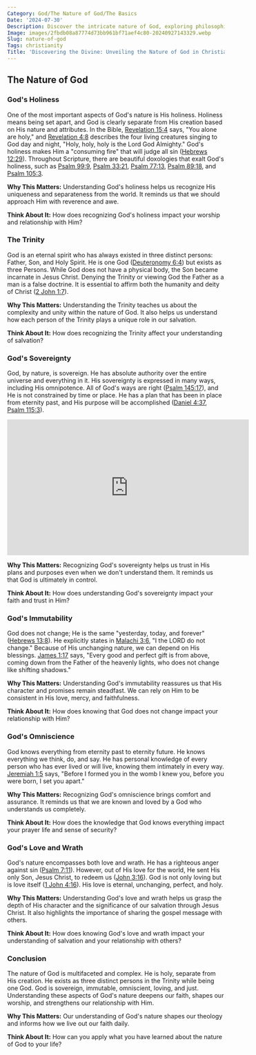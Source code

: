 ```yaml
---
Category: God/The Nature of God/The Basics
Date: '2024-07-30'
Description: Discover the intricate nature of God, exploring philosophical, theological, and spiritual perspectives on the divine essence. Delve into the complexities of understanding God's existence and characteristics in this thought-provoking article.
Image: images/2fbdb08a87774d73bb961bf71aef4c80-20240927143329.webp
Slug: nature-of-god
Tags: christianity
Title: 'Discovering the Divine: Unveiling the Nature of God in Christianity'
---
```


## The Nature of God

### God's Holiness

One of the most important aspects of God's nature is His holiness. Holiness means being set apart, and God is clearly separate from His creation based on His nature and attributes. In the Bible, [Revelation 15:4](https://www.bibleref.com/Revelation/15/Revelation-15-4.html) says, "You alone are holy," and [Revelation 4:8](https://www.bibleref.com/Revelation/4/Revelation-4-8.html) describes the four living creatures singing to God day and night, "Holy, holy, holy is the Lord God Almighty." God's holiness makes Him a "consuming fire" that will judge all sin ([Hebrews 12:29](https://www.bibleref.com/Hebrews/12/Hebrews-12-29.html)). Throughout Scripture, there are beautiful doxologies that exalt God's holiness, such as [Psalm 99:9](https://www.bibleref.com/Psalm/99/Psalm-99-9.html), [Psalm 33:21](https://www.bibleref.com/Psalm/33/Psalm-33-21.html), [Psalm 77:13](https://www.bibleref.com/Psalm/77/Psalm-77-13.html), [Psalm 89:18](https://www.bibleref.com/Psalm/89/Psalm-89-18.html), and [Psalm 105:3](https://www.bibleref.com/Psalm/105/Psalm-105-3.html).

**Why This Matters:** Understanding God's holiness helps us recognize His uniqueness and separateness from the world. It reminds us that we should approach Him with reverence and awe.

**Think About It:** How does recognizing God's holiness impact your worship and relationship with Him?

### The Trinity

God is an eternal spirit who has always existed in three distinct persons: Father, Son, and Holy Spirit. He is one God ([Deuteronomy 6:4](https://www.bibleref.com/Deuteronomy/6/Deuteronomy-6-4.html)) but exists as three Persons. While God does not have a physical body, the Son became incarnate in Jesus Christ. Denying the Trinity or viewing God the Father as a man is a false doctrine. It is essential to affirm both the humanity and deity of Christ ([2 John 1:7](https://www.bibleref.com/2-John/1/2-John-1-7.html)).

**Why This Matters:** Understanding the Trinity teaches us about the complexity and unity within the nature of God. It also helps us understand how each person of the Trinity plays a unique role in our salvation.

**Think About It:** How does recognizing the Trinity affect your understanding of salvation?

### God's Sovereignty

God, by nature, is sovereign. He has absolute authority over the entire universe and everything in it. His sovereignty is expressed in many ways, including His omnipotence. All of God's ways are right ([Psalm 145:17](https://www.bibleref.com/Psalm/145/Psalm-145-17.html)), and He is not constrained by time or place. He has a plan that has been in place from eternity past, and His purpose will be accomplished ([Daniel 4:37](https://www.bibleref.com/Daniel/4/Daniel-4-37.html), [Psalm 115:3](https://www.bibleref.com/Psalm/115/Psalm-115-3.html)).


<iframe width="560" height="315" src="https://www.youtube.com/embed/QPywCD-TSd0" frameborder="0" allow="autoplay; encrypted-media" allowfullscreen></iframe>


**Why This Matters:** Recognizing God's sovereignty helps us trust in His plans and purposes even when we don't understand them. It reminds us that God is ultimately in control.

**Think About It:** How does understanding God's sovereignty impact your faith and trust in Him?

### God's Immutability

God does not change; He is the same "yesterday, today, and forever" ([Hebrews 13:8](https://www.bibleref.com/Hebrews/13/Hebrews-13-8.html)). He explicitly states in [Malachi 3:6](https://www.bibleref.com/Malachi/3/Malachi-3-6.html), "I the LORD do not change." Because of His unchanging nature, we can depend on His blessings. [James 1:17](https://www.bibleref.com/James/1/James-1-17.html) says, "Every good and perfect gift is from above, coming down from the Father of the heavenly lights, who does not change like shifting shadows."

**Why This Matters:** Understanding God's immutability reassures us that His character and promises remain steadfast. We can rely on Him to be consistent in His love, mercy, and faithfulness.

**Think About It:** How does knowing that God does not change impact your relationship with Him?

### God's Omniscience

God knows everything from eternity past to eternity future. He knows everything we think, do, and say. He has personal knowledge of every person who has ever lived or will live, knowing them intimately in every way. [Jeremiah 1:5](https://www.bibleref.com/Jeremiah/1/Jeremiah-1-5.html) says, "Before I formed you in the womb I knew you, before you were born, I set you apart."

**Why This Matters:** Recognizing God's omniscience brings comfort and assurance. It reminds us that we are known and loved by a God who understands us completely.

**Think About It:** How does the knowledge that God knows everything impact your prayer life and sense of security?

### God's Love and Wrath

God's nature encompasses both love and wrath. He has a righteous anger against sin ([Psalm 7:11](https://www.bibleref.com/Psalm/7/Psalm-7-11.html)). However, out of His love for the world, He sent His only Son, Jesus Christ, to redeem us ([John 3:16](https://www.bibleref.com/John/3/John-3-16.html)). God is not only loving but is love itself ([1 John 4:16](https://www.bibleref.com/1-John/4/1-John-4-16.html)). His love is eternal, unchanging, perfect, and holy.

**Why This Matters:** Understanding God's love and wrath helps us grasp the depth of His character and the significance of our salvation through Jesus Christ. It also highlights the importance of sharing the gospel message with others.

**Think About It:** How does knowing God's love and wrath impact your understanding of salvation and your relationship with others?

### Conclusion

The nature of God is multifaceted and complex. He is holy, separate from His creation. He exists as three distinct persons in the Trinity while being one God. God is sovereign, immutable, omniscient, loving, and just. Understanding these aspects of God's nature deepens our faith, shapes our worship, and strengthens our relationship with Him.

**Why This Matters:** Our understanding of God's nature shapes our theology and informs how we live out our faith daily.

**Think About It:** How can you apply what you have learned about the nature of God to your life?